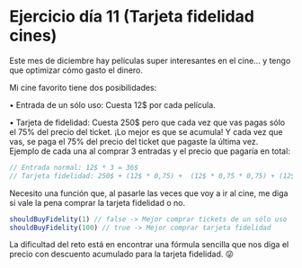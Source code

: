# Ejercicio día 11 (Tarjeta fidelidad cines)  
  
Este mes de diciembre hay películas super interesantes en el cine... y tengo que optimizar cómo gasto el dinero.  
  
Mi cine favorito tiene dos posibilidades:  
  
• Entrada de un sólo uso: Cuesta 12$ por cada película.   
  
• Tarjeta de fidelidad: Cuesta 250$ pero que cada vez que vas pagas sólo el 75% del precio del ticket. ¡Lo mejor es que se acumula! Y cada vez que vas, se paga el 75% del precio del ticket que pagaste la última vez.  
Ejemplo de cada una al comprar 3 entradas y el precio que pagaría en total:  
  
```javascript  
// Entrada normal: 12$ * 3 = 36$  
// Tarjeta fidelidad: 250$ + (12$ * 0,75) +  (12$ * 0,75 * 0,75) + (12$ * 0,75 * 0,75 * 0,75) = 270,8125$  
```  

Necesito una función que, al pasarle las veces que voy a ir al cine, me diga si vale la pena comprar la tarjeta fidelidad o no.  
  
```javascript 
shouldBuyFidelity(1) // false -> Mejor comprar tickets de un sólo uso  
shouldBuyFidelity(100) // true -> Mejor comprar tarjeta fidelidad 
```  

La dificultad del reto está en encontrar una fórmula sencilla que nos diga el precio con descuento acumulado para la tarjeta fidelidad. 😜  
